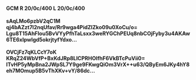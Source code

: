 #### GCM R 20/0c/400 L 20/0c/400
**sAqLMo6pzbV2qC1M**<br/>**qj4bAZzt7l2nqUfav/Rr9wga4PidZIZko09u0XoCu/o=**<br/>**Lgu8T15AhFlou5BvVYyPfhTaLsxx3weRYGChPEUq8nbCOjFyby3u4AKAw6TE6xlpwIgd5okrjtyfYdxo...**<br/><br/>
**OVCjFz7qKLCcY7oK**<br/>**KRqZ24WbVfP+BxKdJRp8LlCPRHOIfhF6VkBTcPuVii0=**<br/>**ITvHP5yMpBna2JWpSL7Y9ge9FKwgQiOm3VrX++u63/QByEm6JKy4hY8eh7MOmup5B5vThXKv+vY/86dc...**